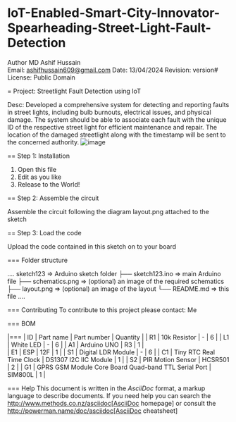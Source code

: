 # IoT-Enabled-Smart-City-Innovator-Spearheading-Street-Light-Fault-Detection
Author MD Ashif Hussain<br>
Email: ashifhussain609@gmail.com
Date: 13/04/2024
Revision: version#
License: Public Domain

= Project: Streetlight Fault Detection using IoT

Desc:
Developed a comprehensive system for detecting and reporting faults in street lights, including bulb burnouts, electrical issues, and physical damage. The system should be able to associate each fault with the unique ID of the respective street light for efficient maintenance and repair. The location of the damaged streetlight along with the timestamp will be sent to the concerned authority.
![image](https://github.com/thekingslayer11/IoT-Enabled-Smart-City-Innovator-Spearheading-Street-Light-Fault-Detection/assets/93860728/3f825d2b-da22-405f-9e99-dbbb753372bc)


== Step 1: Installation

1. Open this file
2. Edit as you like
3. Release to the World!

== Step 2: Assemble the circuit

Assemble the circuit following the diagram layout.png attached to the sketch

== Step 3: Load the code

Upload the code contained in this sketch on to your board

=== Folder structure

....
 sketch123                => Arduino sketch folder
  ├── sketch123.ino       => main Arduino file
  ├── schematics.png      => (optional) an image of the required schematics
  ├── layout.png          => (optional) an image of the layout
  └── README.md        => this file
....

=== Contributing
To contribute to this project please contact: Me

=== BOM

|===
| ID | Part name                                            | Part number           |  Quantity |
| R1 | 10k Resistor                                         |          -            |    6      | 
| L1 | White LED                                            |          -            |    6      | 
| A1 | Arduino UNO                                          |         R3            |    1      |  
| E1 | ESP                                                  |         12F           |    1      |
| S1 | Digital LDR Module                                   |          -            |    6      |
| C1 | Tiny RTC Real Time Clock                             | DS1307 I2C IIC Module |    1      |
| S2 | PIR Motion Sensor                                    |         HCSR501       |    2      |
| G1 | GPRS GSM Module Core Board Quad-band TTL Serial Port |         SIM800L       |    1      |

=== Help
This document is written in the _AsciiDoc_ format, a markup language to describe documents. 
If you need help you can search the http://www.methods.co.nz/asciidoc[AsciiDoc homepage]
or consult the http://powerman.name/doc/asciidoc[AsciiDoc cheatsheet]
